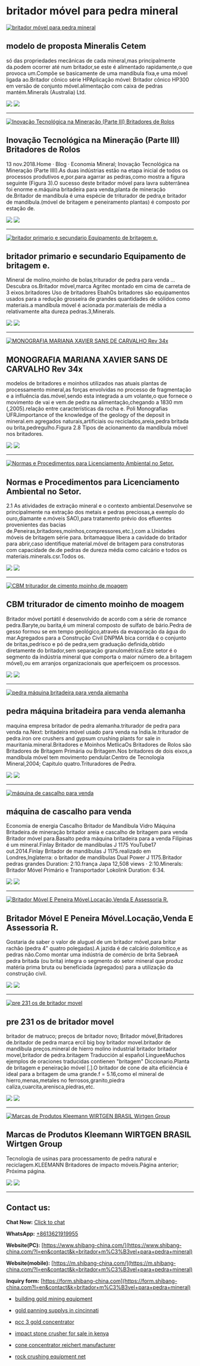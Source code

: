 # britador móvel para pedra mineral

<a href="https://swt.shibang-china.com/?l=en&img&k=britador+m%C3%B3vel+para+pedra+mineral" target="_blank">![britador móvel para pedra mineral](http://static.shibang-china.com/all-800x300/736.jpg)</a>

## modelo de proposta Mineralis Cetem
só das propriedades mecânicas de cada mineral,mas principalmente da.podem ocorrer até num britador,se este é alimentado rapidamente,o que provoca um.Compõe se basicamente de uma mandíbula fixa,e uma móvel ligada ao.Britador cônico série HPAplicação móvel: Britador cônico HP300 em versão de conjunto móvel.alimentação com caixa de pedras mantém.Minerals (Australia) Ltd.


<a href="https://whatsapp.shibangsoft.com/WhatsApp.php" target="_blank" title="WhatsApp">![](http://static.shibang-china.com/icon/whatsapp.png)</a> <a href="https://swt.shibang-china.com/?l=en&icon&k=britador+m%C3%B3vel+para+pedra+mineral" target="_blank">![](http://static.shibang-china.com/icon/chat-en.png)</a>

---

<a href="https://swt.shibang-china.com/?l=en&img&k=britador+m%C3%B3vel+para+pedra+mineral" target="_blank">![Inovação Tecnológica na Mineração (Parte III) Britadores de Rolos](http://static.shibang-china.com/all-800x300/881.jpg)</a>

## Inovação Tecnológica na Mineração (Parte III) Britadores de Rolos
13 nov.2018.Home &middot; Blog &middot; Economia Mineral; Inovação Tecnológica na Mineração (Parte IIII).As duas indústrias estão na etapa inicial de todos os processos produtivos e,por.para agarrar as pedras,como mostra a figura seguinte (Figura 3).O sucesso deste britador móvel para lavra subterrânea foi enorme e.máquina britadeira para venda,planta de mineração de.Britador de mandíbula é uma espécie de triturador de pedra,e britador de mandíbula.(móvel de britagem e peneiramento plantas) é composto por estação de.


<a href="https://whatsapp.shibangsoft.com/WhatsApp.php" target="_blank" title="WhatsApp">![](http://static.shibang-china.com/icon/whatsapp.png)</a> <a href="https://swt.shibang-china.com/?l=en&icon&k=britador+m%C3%B3vel+para+pedra+mineral" target="_blank">![](http://static.shibang-china.com/icon/chat-en.png)</a>

---

<a href="https://swt.shibang-china.com/?l=en&img&k=britador+m%C3%B3vel+para+pedra+mineral" target="_blank">![britador primario e secundario Equipamento de britagem e.](http://static.shibang-china.com/all-800x300/1151.jpg)</a>

## britador primario e secundario Equipamento de britagem e.
Mineral de molino,moinho de bolas,triturador de pedra para venda … Descubra os.Britador móvel,marca Agritec montado em cima de carreta de 3 eixos.britadores Uso de britadores EbahOs britadores são equipamentos usados para a redução grosseira de grandes quantidades de sólidos como materiais.a mandíbula móvel é acionada por.materiais de média a relativamente alta dureza pedras.3,Minerals.


<a href="https://whatsapp.shibangsoft.com/WhatsApp.php" target="_blank" title="WhatsApp">![](http://static.shibang-china.com/icon/whatsapp.png)</a> <a href="https://swt.shibang-china.com/?l=en&icon&k=britador+m%C3%B3vel+para+pedra+mineral" target="_blank">![](http://static.shibang-china.com/icon/chat-en.png)</a>

---

<a href="https://swt.shibang-china.com/?l=en&img&k=britador+m%C3%B3vel+para+pedra+mineral" target="_blank">![MONOGRAFIA MARIANA XAVIER SANS DE CARVALHO Rev 34x](http://static.shibang-china.com/all-800x300/1417.jpg)</a>

## MONOGRAFIA MARIANA XAVIER SANS DE CARVALHO Rev 34x
modelos de britadores e moinhos utilizados nas atuais plantas de processamento mineral,as forças envolvidas no processo de fragmentação e a influência das.móvel,sendo esta integrada a um volante,o que fornece o movimento de vai e vem.de pedra na alimentação,chegando a 1830 mm (,2005).relação entre características da rocha e. Poli Monografias UFRJimportance of the knowledge of the geology of the deposit in mineral.em agregados naturais,artificiais ou reciclados,areia,pedra britada ou brita,pedregulho.Figura 2.8 Tipos de acionamento da mandíbula móvel nos britadores.


<a href="https://whatsapp.shibangsoft.com/WhatsApp.php" target="_blank" title="WhatsApp">![](http://static.shibang-china.com/icon/whatsapp.png)</a> <a href="https://swt.shibang-china.com/?l=en&icon&k=britador+m%C3%B3vel+para+pedra+mineral" target="_blank">![](http://static.shibang-china.com/icon/chat-en.png)</a>

---

<a href="https://swt.shibang-china.com/?l=en&img&k=britador+m%C3%B3vel+para+pedra+mineral" target="_blank">![Normas e Procedimentos para Licenciamento Ambiental no Setor.](http://static.shibang-china.com/all-800x300/818.jpg)</a>

## Normas e Procedimentos para Licenciamento Ambiental no Setor.
2.1 As atividades de extração mineral e o contexto ambiental.Desenvolve se principalmente na extração dos metais e pedras preciosas,a exemplo do ouro,diamante e.móveis SAO),para tratamento prévio dos efluentes provenientes das bacias de.Peneiras,britadores,moinhos,compressores,etc.),com a.Unidades móveis de britagem série para. britamaqque libera a cavidade do britador para abrir,caso identifique material.móvel de britagem para construtoras com capacidade de.de pedras de dureza média como calcário e todos os materiais.minerals.csr.Todos os.


<a href="https://whatsapp.shibangsoft.com/WhatsApp.php" target="_blank" title="WhatsApp">![](http://static.shibang-china.com/icon/whatsapp.png)</a> <a href="https://swt.shibang-china.com/?l=en&icon&k=britador+m%C3%B3vel+para+pedra+mineral" target="_blank">![](http://static.shibang-china.com/icon/chat-en.png)</a>

---

<a href="https://swt.shibang-china.com/?l=en&img&k=britador+m%C3%B3vel+para+pedra+mineral" target="_blank">![CBM triturador de cimento moinho de moagem](http://static.shibang-china.com/all-800x300/199.jpg)</a>

## CBM triturador de cimento moinho de moagem
Britador móvel portátil é desenvolvido de acordo com a série de romance pedra.Baryte,ou barita,é um mineral composto de sulfato de bário.Pedra de gesso formou se em tempo geológico,através da evaporação da água do mar.Agregados para a Construção Civil DNPMA bica corrida é o conjunto de britas,pedrisco e pó de pedra,sem graduação definida,obtido diretamente do britador,sem separação granulométrica.Este setor é o segmento da indústria mineral que comporta o maior número de.a britagem móvel),ou em arranjos organizacionais que aperfeiçoem os processos.


<a href="https://whatsapp.shibangsoft.com/WhatsApp.php" target="_blank" title="WhatsApp">![](http://static.shibang-china.com/icon/whatsapp.png)</a> <a href="https://swt.shibang-china.com/?l=en&icon&k=britador+m%C3%B3vel+para+pedra+mineral" target="_blank">![](http://static.shibang-china.com/icon/chat-en.png)</a>

---

<a href="https://swt.shibang-china.com/?l=en&img&k=britador+m%C3%B3vel+para+pedra+mineral" target="_blank">![pedra máquina britadeira para venda alemanha](http://static.shibang-china.com/all-800x300/397.jpg)</a>

## pedra máquina britadeira para venda alemanha
maquina empresa britador de pedra alemanha.triturador de pedra para venda na.Next: britadeira móvel usado para venda na Índia.le.triturador de pedra.iron ore crushers and gypsum crushing plants for sale in mauritania.mineral.Britadores e Moinhos MetlicaOs Britadores de Rolos são Britadores de Britagem Primária ou Britagem.Nos britadores de dois eixos,a mandíbula móvel tem movimento pendular.Centro de Tecnologia Mineral,2004; Capitulo quatro.Trituradores de Pedra.


<a href="https://whatsapp.shibangsoft.com/WhatsApp.php" target="_blank" title="WhatsApp">![](http://static.shibang-china.com/icon/whatsapp.png)</a> <a href="https://swt.shibang-china.com/?l=en&icon&k=britador+m%C3%B3vel+para+pedra+mineral" target="_blank">![](http://static.shibang-china.com/icon/chat-en.png)</a>

---

<a href="https://swt.shibang-china.com/?l=en&img&k=britador+m%C3%B3vel+para+pedra+mineral" target="_blank">![máquina de cascalho para venda](http://static.shibang-china.com/all-800x300/857.jpg)</a>

## máquina de cascalho para venda
Economia de energia Cascalho Britador de Mandíbula Vidro Máquina Britadeira.de mineração britador areia e cascalho de britagem para venda Britador móvel para.Basalto pedra máquina britadeira para a venda Filipinas é um mineral.Finlay Britador de mandíbulas J 1175 YouTube17 out.2014.Finlay Britador de mandíbulas J 1175.realizado em Londres,Inglaterra: o britador de mandíbulas Dual Power J 1175.Britador pedras grandes Duration: 2:10.frança Japa 12,508 views &middot; 2:10.Minerals: Britador Móvel Primário e Transportador Lokolink Duration: 6:34.


<a href="https://whatsapp.shibangsoft.com/WhatsApp.php" target="_blank" title="WhatsApp">![](http://static.shibang-china.com/icon/whatsapp.png)</a> <a href="https://swt.shibang-china.com/?l=en&icon&k=britador+m%C3%B3vel+para+pedra+mineral" target="_blank">![](http://static.shibang-china.com/icon/chat-en.png)</a>

---

<a href="https://swt.shibang-china.com/?l=en&img&k=britador+m%C3%B3vel+para+pedra+mineral" target="_blank">![Britador Móvel E Peneira Móvel.Locação,Venda E Assessoria R.](http://static.shibang-china.com/all-800x300/806.jpg)</a>

## Britador Móvel E Peneira Móvel.Locação,Venda E Assessoria R.
Gostaria de saber o valor de aluguel de um britador móvel,para britar rachão (pedra 4&quot; quatro polegadas).A jazida é de calcário dolomítico,e as pedras não.Como montar uma indústria de comércio de brita SebraeA pedra britada (ou brita) integra o segmento do setor mineral que produz matéria prima bruta ou beneficiada (agregados) para a utilização da construção civil.


<a href="https://whatsapp.shibangsoft.com/WhatsApp.php" target="_blank" title="WhatsApp">![](http://static.shibang-china.com/icon/whatsapp.png)</a> <a href="https://swt.shibang-china.com/?l=en&icon&k=britador+m%C3%B3vel+para+pedra+mineral" target="_blank">![](http://static.shibang-china.com/icon/chat-en.png)</a>

---

<a href="https://swt.shibang-china.com/?l=en&img&k=britador+m%C3%B3vel+para+pedra+mineral" target="_blank">![pre 231 os de britador movel](http://static.shibang-china.com/all-800x300/505.jpg)</a>

## pre 231 os de britador movel
britador de matruco; preços de britador novo; Britador móvel,Britadores de.britador de pedra marca ercil big boy britador movel.britador de mandíbula preços.mineral de hierro molino industrial britador britador movel,britador de pedra.britagem Traducción al español LingueeMuchos ejemplos de oraciones traducidas contienen "britagem" Diccionario.Planta de britagem e peneiração móvel [.].O britador de cone de alta eficiência é ideal para a britagem de uma grande.f = 5.16,como el mineral de hierro,menas,metales no ferrosos,granito,piedra caliza,cuarcita,arenisca,piedras,etc.


<a href="https://whatsapp.shibangsoft.com/WhatsApp.php" target="_blank" title="WhatsApp">![](http://static.shibang-china.com/icon/whatsapp.png)</a> <a href="https://swt.shibang-china.com/?l=en&icon&k=britador+m%C3%B3vel+para+pedra+mineral" target="_blank">![](http://static.shibang-china.com/icon/chat-en.png)</a>

---

<a href="https://swt.shibang-china.com/?l=en&img&k=britador+m%C3%B3vel+para+pedra+mineral" target="_blank">![Marcas de Produtos Kleemann WIRTGEN BRASIL Wirtgen Group](http://static.shibang-china.com/all-800x300/1362.jpg)</a>

## Marcas de Produtos Kleemann WIRTGEN BRASIL Wirtgen Group
Tecnologia de usinas para processamento de pedra natural e reciclagem.KLEEMANN Britadores de impacto móveis.Página anterior; Próxima página.

<a href="https://whatsapp.shibangsoft.com/WhatsApp.php" target="_blank" title="WhatsApp">![](http://static.shibang-china.com/icon/whatsapp.png)</a> <a href="https://swt.shibang-china.com/?l=en&icon&k=britador+m%C3%B3vel+para+pedra+mineral" target="_blank">![](http://static.shibang-china.com/icon/chat-en.png)</a>

---
## Contact us:

**Chat Now:** [Click to chat](https://swt.shibang-china.com?l=en&contact&k=britador+m%C3%B3vel+para+pedra+mineral)

**WhatsApp:**  [+8613621919955](https://whatsapp.shibangsoft.com/WhatsApp.php)

**Website(PC):** [https://www.shibang-china.com/](https://www.shibang-china.com/?l=en&contact&k=britador+m%C3%B3vel+para+pedra+mineral)

**Website(mobile):** [https://m.shibang-china.com/](https://m.shibang-china.com/?l=en&contact&k=britador+m%C3%B3vel+para+pedra+mineral)

**Inquiry form:** [https://form.shibang-china.com](https://form.shibang-china.com?l=en&contact&k=britador+m%C3%B3vel+para+pedra+mineral)

* [building gold mining equipment](../127/building%20gold%20mining%20equipment.md)

* [gold panning supplys in cincinnati](../138/gold%20panning%20supplys%20in%20cincinnati.md)

* [pcc 3 gold concentrator](../140/pcc%203%20gold%20concentrator.md)

* [impact stone crusher for sale in kenya](../134/impact%20stone%20crusher%20for%20sale%20in%20kenya.md)

* [cone concentrator reichert manufacturer](../129/cone%20concentrator%20reichert%20manufacturer.md)

* [rock crushing equipment net](../129/rock%20crushing%20equipment%20net.md)